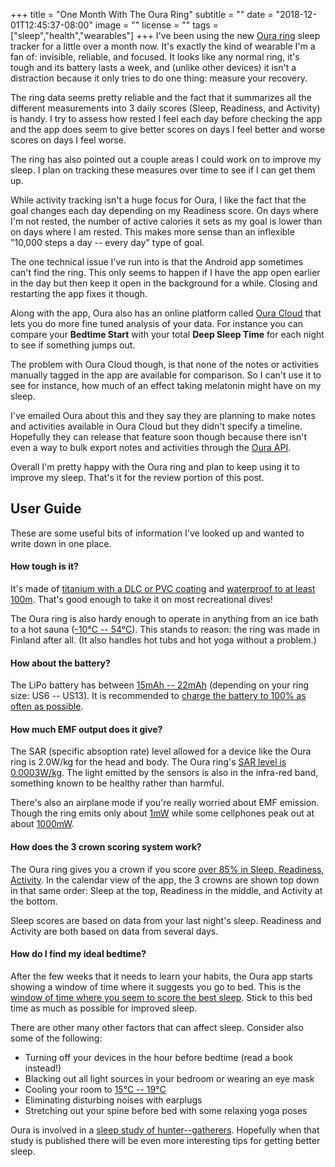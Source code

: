 +++
title = "One Month With The Oura Ring"
subtitle = ""
date = "2018-12-01T12:45:37-08:00"
image = ""
license = ""
tags = ["sleep","health","wearables"]
+++
I've been using the new [Oura ring](https://ouraring.com/) sleep tracker for a little over a month now. It's exactly the kind of wearable I'm a fan of: invisible, reliable, and focused. It looks like any normal ring, it's tough and its battery lasts a week, and (unlike other devices) it isn't a distraction because it only tries to do one thing: measure your recovery.

The ring data seems pretty reliable and the fact that it summarizes all the different measurements into 3 daily scores (Sleep, Readiness, and Activity) is handy. I try to assess how rested I feel each day before checking the app and the app does seem to give better scores on days I feel better and worse scores on days I feel worse.

The ring has also pointed out a couple areas I could work on to improve my sleep. I plan on tracking these measures over time to see if I can get them up.

While activity tracking isn't a huge focus for Oura, I like the fact that the goal changes each day depending on my Readiness score. On days where I'm not rested, the number of active calories it sets as my goal is lower than on days where I am rested. This makes more sense than an inflexible "10,000 steps a day -- every day" type of goal.

The one technical issue I've run into is that the Android app sometimes can't find the ring. This only seems to happen if I have the app open earlier in the day but then keep it open in the background for a while. Closing and restarting the app fixes it though.

Along with the app, Oura also has an online platform called [Oura Cloud](https://cloud.ouraring.com) that lets you do more fine tuned analysis of your data. For instance you can compare your <b>Bedtime Start</b> with your total <b>Deep Sleep Time</b> for each night to see if something jumps out.

The problem with Oura Cloud though, is that none of the notes or activities manually tagged in the app are available for comparison. So I can't use it to see for instance, how much of an effect taking melatonin might have on my sleep.

I've emailed Oura about this and they say they are planning to make notes and activities available in Oura Cloud but they didn't specify a timeline. Hopefully they can release that feature soon though because there isn't even a way to bulk export notes and activities through the [Oura API](https://cloud.ouraring.com/docs/).

Overall I'm pretty happy with the Oura ring and plan to keep using it to improve my sleep. That's it for the review portion of this post.

## User Guide

These are some useful bits of information I've looked up and wanted to write down in one place.

#### How tough is it?

It's made of [titanium with a DLC or PVC coating](https://help.ouraring.com/about-the-new-oura-ring/important-information-about-product-safety) and [waterproof to at least 100m](https://help.ouraring.com/about-the-new-oura-ring/the-oura-ring-materials). That's good enough to take it on most recreational dives!

The Oura ring is also hardy enough to operate in anything from an ice bath to a hot sauna ([-10°C -- 54°C](https://help.ouraring.com/about-the-new-oura-ring/important-information-about-product-safety)). This stands to reason: the ring was made in Finland after all. (It also handles hot tubs and hot yoga without a problem.)

#### How about the battery?

The LiPo battery has between [15mAh -- 22mAh](https://help.ouraring.com/about-the-new-oura-ring/important-information-about-product-safety) (depending on your ring size: US6 -- US13). It is recommended to [charge the battery to 100% as often as possible](https://ouraring.com/pre-order-update-3-questions-and-answers/).

#### How much EMF output does it give?

The SAR (specific absoption rate) level allowed for a device like the Oura ring is 2.0W/kg for the head and body. The Oura ring's [SAR level is 0.0003W/kg](https://help.ouraring.com/about-the-new-oura-ring/radio-frequency-electromagnetic-field-emf-and-bluetooth). The light emitted by the sensors is also in the infra-red band, something known to be healthy rather than harmful.

There's also an airplane mode if you're really worried about EMF emission. Though the ring emits only about [1mW](https://help.ouraring.com/about-the-new-oura-ring/radio-frequency-electromagnetic-field-emf-and-bluetooth) while some cellphones peak out at about [1000mW](https://en.wikipedia.org/wiki/DBm).

#### How does the 3 crown scoring system work?

The Oura ring gives you a crown if you score [over 85% in Sleep, Readiness, Activity](https://help.ouraring.com/getting-started/what-does-the-crown-stand-for). In the calendar view of the app, the 3 crowns are shown top down in that same order: Sleep at the top, Readiness in the middle, and Activity at the bottom.

Sleep scores are based on data from your last night's sleep. Readiness and Activity are both based on data from several days.

#### How do I find my ideal bedtime?

After the few weeks that it needs to learn your habits, the Oura app starts showing a window of time where it suggests you go to bed. This is the [window of time where you seem to score the best sleep](https://ouraring.com/how-to-find-your-ideal-bedtime-with-the-oura-app/). Stick to this bed time as much as possible for improved sleep.

There are other many other factors that can affect sleep. Consider also some of the following:

- Turning off your devices in the hour before bedtime (read a book instead!)
- Blacking out all light sources in your bedroom or wearing an eye mask
- Cooling your room to [15°C -- 19°C](https://www.cnet.com/how-to/the-right-temperature-for-good-sleep/)
- Eliminating disturbing noises with earplugs
- Stretching out your spine before bed with some relaxing yoga poses

Oura is involved in a [sleep study of hunter--gatherers](https://chriskresser.com/how-to-use-tech-to-improve-your-sleep-with-harpreet-rai/). Hopefully when that study is published there will be even more interesting tips for getting better sleep.
